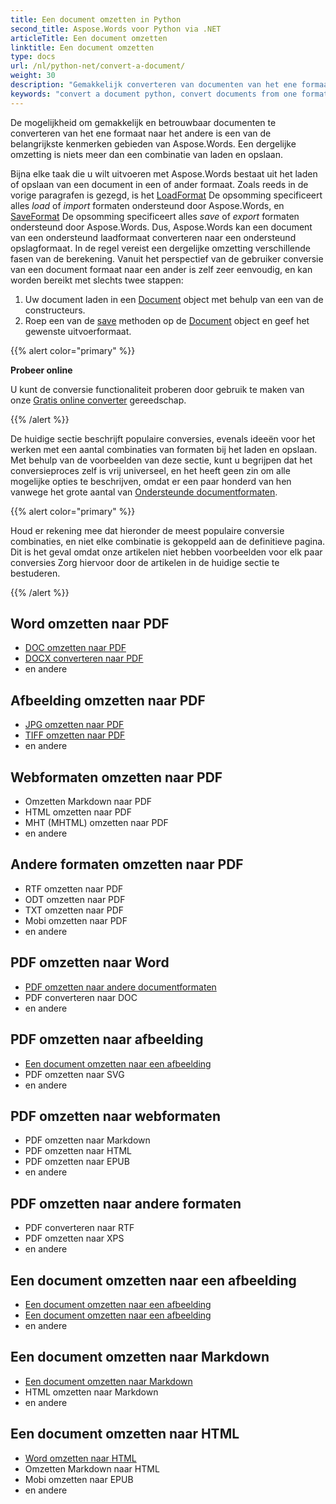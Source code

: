 ```yaml
---
title: Een document omzetten in Python
second_title: Aspose.Words voor Python via .NET
articleTitle: Een document omzetten
linktitle: Een document omzetten
type: docs
url: /nl/python-net/convert-a-document/
weight: 30
description: "Gemakkelijk converteren van documenten van het ene formaat naar het andere met behulp van Python. U kunt werken met alle meest populaire formaten zoals Microsoft Word formaten zoals DOCX of DOC, OpenDocument formaten zoals ODT of OTT, webformaten zoals HTML of XHTML, tekstformaten zoals MarkDown of TXT, en anderen."
keywords: "convert a document python, convert documents from one format to another python, convert to markdown python, convert pdf to docx python, convert docx to pdf python, convert doc to pdf python, convert a document Aspose for Python"
---
```


De mogelijkheid om gemakkelijk en betrouwbaar documenten te converteren van het ene formaat naar het andere is een van de belangrijkste kenmerken gebieden van Aspose.Words. Een dergelijke omzetting is niets meer dan een combinatie van laden en opslaan.

Bijna elke taak die u wilt uitvoeren met Aspose.Words bestaat uit het laden of opslaan van een document in een of ander formaat. Zoals reeds in de vorige paragrafen is gezegd, is het [LoadFormat](https://reference.aspose.com/words/python-net/aspose.words/loadformat/) De opsomming specificeert alles *load* of *import* formaten ondersteund door Aspose.Words, en [SaveFormat](https://reference.aspose.com/words/python-net/aspose.words/saveformat/) De opsomming specificeert alles *save* of *export* formaten ondersteund door Aspose.Words. Dus, Aspose.Words kan een document van een ondersteund laadformaat converteren naar een ondersteund opslagformaat. In de regel vereist een dergelijke omzetting verschillende fasen van de berekening. Vanuit het perspectief van de gebruiker conversie van een document formaat naar een ander is zelf zeer eenvoudig, en kan worden bereikt met slechts twee stappen:

1. Uw document laden in een [Document](https://reference.aspose.com/words/python-net/aspose.words/document/) object met behulp van een van de constructeurs.
1. Roep een van de [save](https://reference.aspose.com/words/python-net/aspose.words/document/save/) methoden op de [Document](https://reference.aspose.com/words/python-net/aspose.words/document/) object en geef het gewenste uitvoerformaat.

{{% alert color="primary" %}}

**Probeer online**

U kunt de conversie functionaliteit proberen door gebruik te maken van onze [Gratis online converter](https://products.aspose.app/words/conversion) gereedschap.

{{% /alert %}}

De huidige sectie beschrijft populaire conversies, evenals ideeën voor het werken met een aantal combinaties van formaten bij het laden en opslaan. Met behulp van de voorbeelden van deze sectie, kunt u begrijpen dat het conversieproces zelf is vrij universeel, en het heeft geen zin om alle mogelijke opties te beschrijven, omdat er een paar honderd van hen vanwege het grote aantal van [Ondersteunde documentformaten](/words/nl/python-net/supported-document-formats/).

{{% alert color="primary" %}}

Houd er rekening mee dat hieronder de meest populaire conversie combinaties, en niet elke combinatie is gekoppeld aan de definitieve pagina. Dit is het geval omdat onze artikelen niet hebben voorbeelden voor elk paar conversies Zorg hiervoor door de artikelen in de huidige sectie te bestuderen.

{{% /alert %}}

<div class="row">
	<div class="col-md-4">
		<h2>Word omzetten naar PDF</h2>
			<ul>
				<li><a href="/words/python-net/convert-a-document-to-pdf/#converting-doc-or-docx-to-pdf">DOC omzetten naar PDF</a></li>
				<li><a href="/words/python-net/convert-a-document-to-pdf/#converting-doc-or-docx-to-pdf">DOCX converteren naar PDF</a></li>
				<li>en andere</li>
			</ul>
		<h2>Afbeelding omzetten naar PDF</h2>
			<ul>
				<li><a href="/words/python-net/convert-a-document-to-pdf/#convert-an-image-to-pdf">JPG omzetten naar PDF</a></li>
				<li><a href="/words/python-net/convert-a-document-to-pdf/#convert-an-image-to-pdf">TIFF omzetten naar PDF</a></li>
				<li>en andere</li>
			</ul>
		<h2>Webformaten omzetten naar PDF</h2>
			<ul>
				<li>Omzetten Markdown naar PDF</li>
				<li>HTML omzetten naar PDF</li>
				<li>MHT (MHTML) omzetten naar PDF</li>
				<li>en andere</li>
			</ul>
		<h2>Andere formaten omzetten naar PDF</h2>
			<ul>
				<li>RTF omzetten naar PDF</li>
				<li>ODT omzetten naar PDF</li>
				<li>TXT omzetten naar PDF</li>
				<li>Mobi omzetten naar PDF</li>
				<li>en andere</li>
			</ul>
	</div>
	<div class="col-md-4">
		<h2>PDF omzetten naar Word</h2>
			<ul>
				<li><a href="/words/nl/python-net/convert-pdf-to-other-document-formats/">PDF omzetten naar andere documentformaten</a></li>
        <li>PDF converteren naar DOC</li>
				<li>en andere</li>
			</ul>
		<h2>PDF omzetten naar afbeelding</h2>
			<ul>
				<li><a href="/words/nl/python-net/convert-a-document-to-an-image/">Een document omzetten naar een afbeelding</a></li>
        <li>PDF omzetten naar SVG</li>
				<li>en andere</li>
			</ul>
		<h2>PDF omzetten naar webformaten</h2>
			<ul>
        <li>PDF omzetten naar Markdown</li>
				<li>PDF omzetten naar HTML</li>
				<li>PDF omzetten naar EPUB</li>
				<li>en andere</li>
			</ul>
		<h2>PDF omzetten naar andere formaten</h2>
			<ul>
				<li>PDF converteren naar RTF</li>
				<li>PDF omzetten naar XPS</li>
				<li>en andere</li>
			</ul>
	</div>
	<div class="col-md-4">
		<h2>Een document omzetten naar een afbeelding</h2>
			<ul>
				<li><a href="/words/nl/python-net/convert-a-document-to-an-image/">Een document omzetten naar een afbeelding</a></li>
				<li><a href="/words/nl/python-net/convert-a-document-to-an-image/">Een document omzetten naar een afbeelding</a></li>
				<li>en andere</li>
			</ul>
		<h2>Een document omzetten naar Markdown</h2>
			<ul>
				<li><a href="/words/nl/python-net/convert-a-document-to-markdown/">Een document omzetten naar Markdown</a></li>
				<li>HTML omzetten naar Markdown</li>
				<li>en andere</li>
			</ul>
		<h2>Een document omzetten naar HTML</h2>
			<ul>
				<li><a href="/words/python-net/convert-a-document-to-html-mhtml-or-epub/#convert-a-document">Word omzetten naar HTML</a></li>
				<li>Omzetten Markdown naar HTML</li>
				<li>Mobi omzetten naar EPUB</li>
				<li>en andere</li>
			</ul>
	</div>
</div>